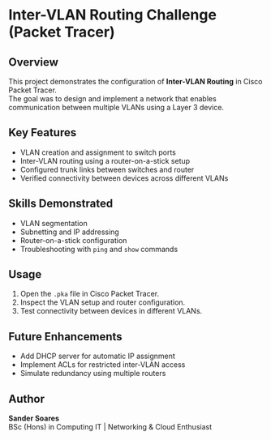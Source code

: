 # Inter-VLAN Routing Challenge (Packet Tracer)

## Overview
This project demonstrates the configuration of **Inter-VLAN Routing** in Cisco Packet Tracer.  
The goal was to design and implement a network that enables communication between multiple VLANs using a Layer 3 device.

## Key Features
- VLAN creation and assignment to switch ports  
- Inter-VLAN routing using a router-on-a-stick setup  
- Configured trunk links between switches and router  
- Verified connectivity between devices across different VLANs

## Skills Demonstrated
- VLAN segmentation  
- Subnetting and IP addressing  
- Router-on-a-stick configuration  
- Troubleshooting with `ping` and `show` commands

## Usage
1. Open the `.pka` file in Cisco Packet Tracer.  
2. Inspect the VLAN setup and router configuration.  
3. Test connectivity between devices in different VLANs.  

## Future Enhancements
- Add DHCP server for automatic IP assignment  
- Implement ACLs for restricted inter-VLAN access  
- Simulate redundancy using multiple routers  

## Author
**Sander Soares**  
BSc (Hons) in Computing IT | Networking & Cloud Enthusiast  
